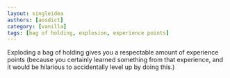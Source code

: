 ```yaml
---
layout: singleidea
authors: [aosdict]
category: [vanilla]
tags: [bag of holding, explosion, experience points]
---
```

Exploding a bag of holding gives you a respectable amount of experience points (because you certainly learned something from that experience, and it would be hilarious to accidentally level up by doing this.)
